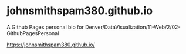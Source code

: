 # johnsmithspam380.github.io
A Github Pages personal bio for Denver/DataVisualization/11-Web/2/02-GithubPagesPersonal

https://johnsmithspam380.github.io/
